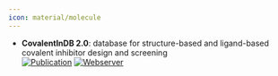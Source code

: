 ```yaml
---
icon: material/molecule
---
```


- **CovalentInDB 2.0**: database for structure-based and ligand-based covalent inhibitor design and screening  
	[![Publication](https://img.shields.io/badge/Publication-Citations:0-blue?style=for-the-badge&logo=bookstack)](https://doi.org/10.1093/nar%2Fgkae946) [![Webserver](https://img.shields.io/badge/Webserver-online-brightgreen?style=for-the-badge&logo=cachet&logoColor=65FF8F)](http://cadd.zju.edu.cn/cidb/) 
